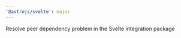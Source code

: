 ```yaml
---
'@astrojs/svelte': major
---
```


Resolve peer dependency problem in the Svelte integration package

